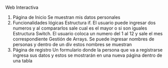 Web Interactiva 
1.	Página de Inicio
   Se muestran mis datos personales
3.	Funcionalidades lógicas
   Estructura if. El usuario puede ingresar dos numeros y al compararlos sale cual es el mayor o si son iguales
  	Estructura Switch. El usuario coloca un numero del 1 al 12 y sale el mes correspondiente
  	Gestión de Arrays. Se puede ingresar nombres de personas y dentro de un div estos nombres se muestran
5.	Página de registro
   Un formulario donde la persona que va a registrarse ingresa sus datos y estos se mostrarán en una nueva página dentro de una tabla
